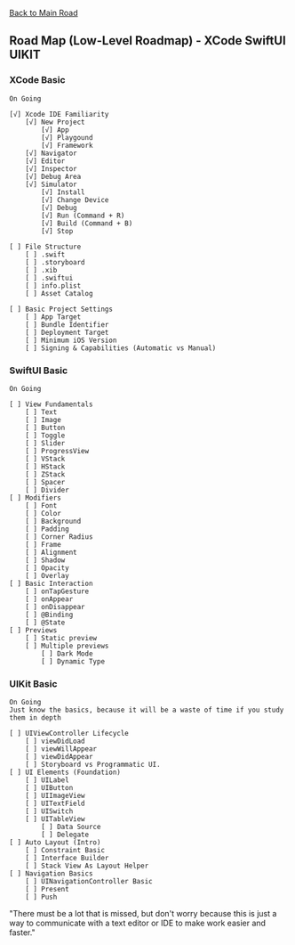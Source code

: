 [Back to Main Road](https://github.com/pratama6624/PratamaSwiftStudyJourney/tree/main)

## Road Map (Low-Level Roadmap) - XCode SwiftUI UIKIT

### XCode Basic
    On Going
    
    [√] Xcode IDE Familiarity
        [√] New Project
            [√] App
            [√] Playgound
            [√] Framework
        [√] Navigator
        [√] Editor
        [√] Inspector
        [√] Debug Area
        [√] Simulator
            [√] Install
            [√] Change Device
            [√] Debug
            [√] Run (Command + R)
            [√] Build (Command + B)
            [√] Stop

    [ ] File Structure
        [ ] .swift
        [ ] .storyboard
        [ ] .xib
        [ ] .swiftui
        [ ] info.plist
        [ ] Asset Catalog

    [ ] Basic Project Settings
        [ ] App Target
        [ ] Bundle Identifier
        [ ] Deployment Target
        [ ] Minimum iOS Version
        [ ] Signing & Capabilities (Automatic vs Manual)

### SwiftUI Basic
    On Going

    [ ] View Fundamentals
        [ ] Text
        [ ] Image
        [ ] Button
        [ ] Toggle
        [ ] Slider
        [ ] ProgressView
        [ ] VStack
        [ ] HStack
        [ ] ZStack
        [ ] Spacer
        [ ] Divider
    [ ] Modifiers
        [ ] Font
        [ ] Color
        [ ] Background
        [ ] Padding
        [ ] Corner Radius
        [ ] Frame
        [ ] Alignment
        [ ] Shadow
        [ ] Opacity
        [ ] Overlay
    [ ] Basic Interaction
        [ ] onTapGesture
        [ ] onAppear
        [ ] onDisappear
        [ ] @Binding
        [ ] @State
    [ ] Previews
        [ ] Static preview
        [ ] Multiple previews 
            [ ] Dark Mode
            [ ] Dynamic Type

### UIKit Basic
    On Going
    Just know the basics, because it will be a waste of time if you study them in depth

    [ ] UIViewController Lifecycle
        [ ] viewDidLoad
        [ ] viewWillAppear
        [ ] viewDidAppear
        [ ] Storyboard vs Programmatic UI.
    [ ] UI Elements (Foundation)
        [ ] UILabel
        [ ] UIButton
        [ ] UIImageView
        [ ] UITextField
        [ ] UISwitch
        [ ] UITableView
            [ ] Data Source
            [ ] Delegate
    [ ] Auto Layout (Intro)
        [ ] Constraint Basic
        [ ] Interface Builder
        [ ] Stack View As Layout Helper
    [ ] Navigation Basics
        [ ] UINavigationController Basic
        [ ] Present
        [ ] Push


"There must be a lot that is missed, but don't worry because this is just a way to communicate with a text editor or IDE to make work easier and faster."